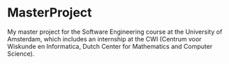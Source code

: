 MasterProject
=============

My master project for the Software Engineering course at the University of Amsterdam, which includes an internship at the CWI (Centrum voor Wiskunde en Informatica, Dutch Center for Mathematics and Computer Science).
